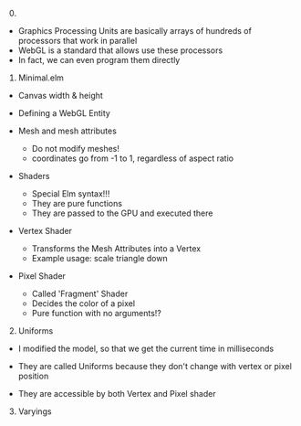 
0.
  * Graphics Processing Units are basically arrays of hundreds of processors that work in parallel
  * WebGL is a standard that allows use these processors
  * In fact, we can even program them directly


1. Minimal.elm

  * Canvas width & height

  * Defining a WebGL Entity

  * Mesh and mesh attributes
    - Do not modify meshes!
    - coordinates go from -1 to 1, regardless of aspect ratio

  * Shaders
    - Special Elm syntax!!!
    - They are pure functions
    - They are passed to the GPU and executed there

  * Vertex Shader
    - Transforms the Mesh Attributes into a Vertex
    - Example usage: scale triangle down

  * Pixel Shader
    - Called 'Fragment' Shader
    - Decides the color of a pixel
    - Pure function with no arguments!?


2. Uniforms

  * I modified the model, so that we get the current time in milliseconds

  * They are called Uniforms because they don't change with vertex or pixel position

  * They are accessible by both Vertex and Pixel shader


3. Varyings


